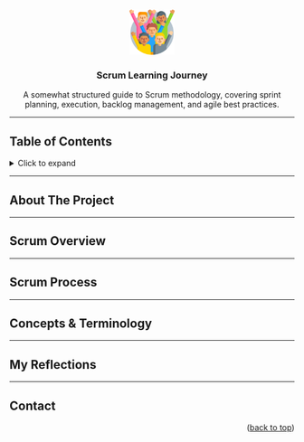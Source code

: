<a id="readme-top"></a>

<!-- PROJECT LOGO -->
<br />
<div align="center">
  <a href="https://github.com/Jeria93/scrum-guide">
    <img src="diversity.png" alt="Logo" width="80" height="80">
  </a>

  <h3 align="center">Scrum Learning Journey</h3>

  <p align="center">
    A somewhat structured guide to Scrum methodology, covering sprint planning, execution, backlog management, and agile best practices.
  </p>
</div>

---
## Table of Contents
<details>
  <summary>Click to expand</summary>
  <ol>
    <li><a href="#about-the-project">About The Project</a></li>
    <li><a href="#scrum-overview">Scrum Overview</a></li>
    <li><a href="#scrum-process">Scrum Process</a>
      <ul>
        <li><a href="#sprint-planning">Sprint Planning</a></li>
        <li><a href="#sprint-execution">Sprint Execution</a></li>
        <li><a href="#sprint-review">Sprint Review</a></li>
        <li><a href="#sprint-retrospective">Sprint Retrospective</a></li>
      </ul>
    </li>
    <li><a href="#concepts-and-terminology">Concepts & Terminology</a></li>
    <li><a href="#my-reflections">My Reflections</a></li>
    <li><a href="#contact">Contact</a></li>
  </ol>
</details>

---
## About The Project

---
## Scrum Overview
---
## Scrum Process
---
## Concepts & Terminology
---
## My Reflections
---
## Contact

<p align="right">(<a href="#readme-top">back to top</a>)</p>
